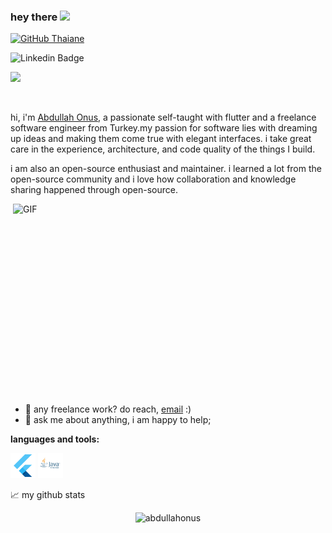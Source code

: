 ### hey there <img src="https://media.giphy.com/media/hvRJCLFzcasrR4ia7z/giphy.gif" width="25px">
</a>

[![GitHub Thaiane](https://img.shields.io/github/followers/abdullahonus?label=follow&style=social)](https://github.com/abdullahonus)
</a>

![Linkedin Badge](https://img.shields.io/badge/-AbdullahOnuş-blue?style=social&logo=Linkedin&logoColor=blue&link=https://www.linkedin.com/in/abdullah-onu%C5%9F-104682189/)
</a>

![](https://visitor-badge.glitch.me/badge?page_id=abdullahonus.abdullahonus)
</a>







<br />

hi, i'm [Abdullah Onus](https://abhishknads.me/), a passionate self-taught with flutter and a freelance software engineer from Turkey.my passion for software lies with dreaming up ideas and making them come true with elegant interfaces. i take great care in the experience, architecture, and code quality of the things I build.

i am also an open-source enthusiast and maintainer. i learned a lot from the open-source community and i love how collaboration and knowledge sharing happened through open-source.


  <img align="right" alt="GIF" src="https://github.com/abhisheknaiidu/abhisheknaiidu/blob/master/code.gif?raw=true" width="500" height="320" />
  
- 💼 any freelance work? do reach, [email](mailto:countrolfour@gmail.com) :)
- 💬 ask me about anything, i am happy to help;

**languages and tools:**  

<code><img height="40" src="https://raw.githubusercontent.com/github/explore/80688e429a7d4ef2fca1e82350fe8e3517d3494d/topics/flutter/flutter.png"></code>
<code><img height="40" src="https://raw.githubusercontent.com/github/explore/80688e429a7d4ef2fca1e82350fe8e3517d3494d/topics/java/java.png"></code>






📈 my github stats

<p align="center"> <img src="https://github-readme-stats.vercel.app/api?username=abdullahonus&show_icons=true&theme=gotham" alt="abdullahonus" />



